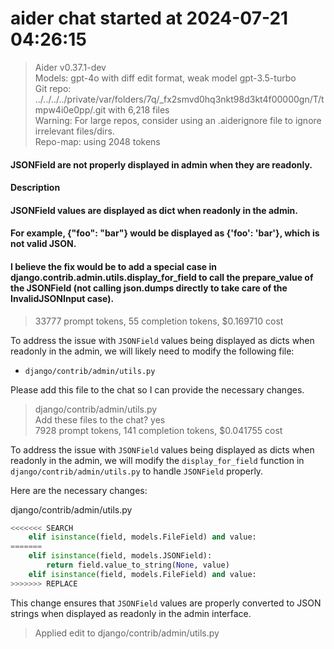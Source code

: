 
# aider chat started at 2024-07-21 04:26:15

> Aider v0.37.1-dev  
> Models: gpt-4o with diff edit format, weak model gpt-3.5-turbo  
> Git repo: ../../../../private/var/folders/7q/_fx2smvd0hq3nkt98d3kt4f00000gn/T/tmpw4i0e0pp/.git with 6,218 files  
> Warning: For large repos, consider using an .aiderignore file to ignore irrelevant files/dirs.  
> Repo-map: using 2048 tokens  

#### JSONField are not properly displayed in admin when they are readonly.  
#### Description  
#### 	  
#### JSONField values are displayed as dict when readonly in the admin.  
#### For example, {"foo": "bar"} would be displayed as {'foo': 'bar'}, which is not valid JSON.  
#### I believe the fix would be to add a special case in django.contrib.admin.utils.display_for_field to call the prepare_value of the JSONField (not calling json.dumps directly to take care of the InvalidJSONInput case).  
> 33777 prompt tokens, 55 completion tokens, $0.169710 cost  

To address the issue with `JSONField` values being displayed as dicts when readonly in the admin, we will likely need to modify the following file:

- `django/contrib/admin/utils.py`

Please add this file to the chat so I can provide the necessary changes.

> django/contrib/admin/utils.py  
> Add these files to the chat? yes  
> 7928 prompt tokens, 141 completion tokens, $0.041755 cost  

To address the issue with `JSONField` values being displayed as dicts when readonly in the admin, we will modify the `display_for_field` function in `django/contrib/admin/utils.py` to handle `JSONField` properly.

Here are the necessary changes:

django/contrib/admin/utils.py
```python
<<<<<<< SEARCH
    elif isinstance(field, models.FileField) and value:
=======
    elif isinstance(field, models.JSONField):
        return field.value_to_string(None, value)
    elif isinstance(field, models.FileField) and value:
>>>>>>> REPLACE
```

This change ensures that `JSONField` values are properly converted to JSON strings when displayed as readonly in the admin interface.

> Applied edit to django/contrib/admin/utils.py  
